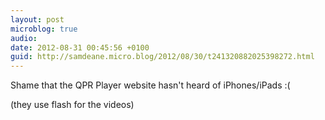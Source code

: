 ```yaml
---
layout: post
microblog: true
audio: 
date: 2012-08-31 00:45:56 +0100
guid: http://samdeane.micro.blog/2012/08/30/t241320882025398272.html
---
```

Shame that the QPR Player website hasn't heard of iPhones/iPads :(

(they use flash for the videos)
